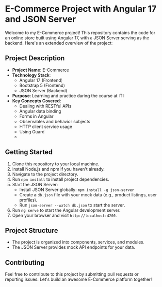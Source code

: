 # E-Commerce Project with Angular 17 and JSON Server

Welcome to my E-Commerce project! This repository contains the code for an online store built using Angular 17, with a JSON Server serving as the backend. Here's an extended overview of the project:

## Project Description
- **Project Name**: E-Commerce
- **Technology Stack**:
    - Angular 17 (Frontend)
    - Bootstrap 5 (Frontend)
    - JSON Server (Backend)
- **Purpose**: Learning and practice during the course at ITI
- **Key Concepts Covered**:
    - Dealing with RESTful APIs
    - Angular data binding
    - Forms in Angular
    - Observables and behavior subjects
    - HTTP client service usage
    - Using Guard
    - 

## Getting Started
1. Clone this repository to your local machine.
2. Install Node.js and npm if you haven't already.
3. Navigate to the project directory.
4. Run `npm install` to install project dependencies.
5. Start the JSON Server:
    - Install JSON Server globally: `npm install -g json-server`
    - Create a `db.json` file with your mock data (e.g., product listings, user profiles).
    - Run `json-server --watch db.json` to start the server.
6. Run `ng serve` to start the Angular development server.
7. Open your browser and visit `http://localhost:4200`.

## Project Structure
- The project is organized into components, services, and modules.
- The JSON Server provides mock API endpoints for your data.

## Contributing
Feel free to contribute to this project by submitting pull requests or reporting issues. Let's build an awesome E-Commerce platform together!
